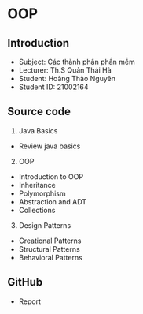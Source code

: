 # OOP

## Introduction
  - Subject: Các thành phần phần mềm
  - Lecturer: Th.S Quản Thái Hà
  - Student: Hoàng Thảo Nguyên
  - Student ID: 21002164

## Source code

1. Java Basics
  - Review java basics

2. OOP
  - Introduction to OOP
  - Inheritance
  - Polymorphism
  - Abstraction and ADT
  - Collections

3. Design Patterns
  - Creational Patterns
  - Structural Patterns
  - Behavioral Patterns
  
## GitHub
  - Report
